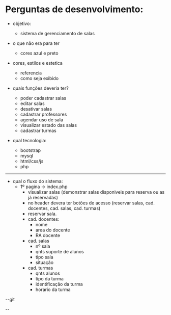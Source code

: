 # Perguntas de desenvolvimento:

- objetivo:
    - sistema de gerenciamento de salas
- o que não era para ter
    - cores azul e preto
- cores, estilos e estetica
    - referencia
    - como seja exibido
- quais funções deveria ter?
    - poder cadastrar salas
    - editar salas
    - desativar salas
    - cadastrar professores
    - agendar uso de sala
    - visualizar estado das salas
    - cadastrar turmas

- qual tecnologia:
    - bootstrap
    - mysql
    - html/css/js
    - php

***
- qual o fluxo do sistema:
    - 1º pagina -> index.php
        - visualizar salas (demonstrar salas disponiveis para reserva ou as já reservadas)
        - no header devera ter botões de acesso (reservar salas, cad. docentes, cad. salas, cad. turmas) 
        - reservar sala.
        - cad. docentes:
            - nome
            - area do docente
            - RA docente
        - cad. salas
            - nº sala
            - qnts suporte de alunos
            - tipo sala
            - situação
        - cad. turmas
            - qnts alunos
            - tipo da turma
            - identificação da turma
            - horario da turma

--git

--